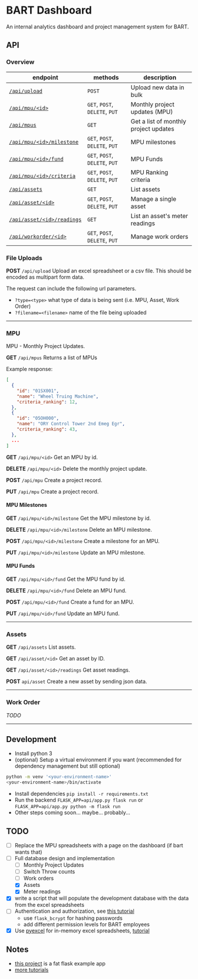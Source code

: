 # BART Dashboard

An internal analytics dashboard and project management system for BART.

## API

### Overview

| endpoint                                                | methods                        | description                           |
| ------------------------------------------------------- | ------------------------------ | ------------------------------------- |
| [`/api/upload`](#File-Uploads "/api/upload")            | `POST`                         | Upload new data in bulk               |
| [`/api/mpu/<id>`](#MPU "/api/mpu")                      | `GET`, `POST`, `DELETE`, `PUT` | Monthly project updates (MPU)         |
| [`/api/mpus`](#MPU "/api/mpus")                         | `GET`                          | Get a list of monthly project updates |
| [`/api/mpu/<id>/milestone`](#MPU-milestones "/api/mpu") | `GET`, `POST`, `DELETE`, `PUT` | MPU milestones                        |
| [`/api/mpu/<id>/fund`](#MPU-funds "/api/mpu")           | `GET`, `POST`, `DELETE`, `PUT` | MPU Funds                             |
| [`/api/mpu/<id>/criteria`](#MPU "/api/mpu")             | `GET`, `POST`, `DELETE`, `PUT` | MPU Ranking criteria                  |
| [`/api/assets`](#Assets "/api/assets")                  | `GET`                          | List assets                           |
| [`/api/asset/<id>`](#Assets "/api/asset")               | `GET`, `POST`, `DELETE`, `PUT` | Manage a single asset                 |
| [`/api/asset/<id>/readings`](#Assets "/api/asset")      | `GET`                          | List an asset's meter readings        |
| [`/api/workorder/<id>`](#work-order "/api/workorder")   | `GET`, `POST`, `DELETE`, `PUT` | Manage work orders                    |

### File Uploads

**POST** `/api/upload` Upload an excel spreadsheet or a csv file. This should be encoded as multipart form data.

The request can include the following url parameters.

- `?type=<type>` what type of data is being sent (i.e. MPU, Asset, Work Order)
- `?filename=<filename>` name of the file being uploaded

---

### MPU

MPU - Monthly Project Updates.

**GET** `/api/mpus` Returns a list of MPUs

Example response:

```json
[
  {
    "id": "01SX001",
    "name": "Wheel Truing Machine",
    "criteria_ranking": 12,
  },
  {
    "id": "05OH000",
    "name": "ORY Control Tower 2nd Emeg Egr",
    "criteria_ranking": 43,
  },
  ...
]
```

**GET** `/api/mpu/<id>` Get an MPU by id.

**DELETE** `/api/mpu/<id>` Delete the monthly project update.

**POST** `/api/mpu` Create a project record.

**PUT** `/api/mpu` Create a project record.

#### MPU Milestones

**GET** `/api/mpu/<id>/milestone` Get the MPU milestone by id.

**DELETE** `/api/mpu/<id>/milestone` Delete an MPU milestone.

**POST** `/api/mpu/<id>/milestone` Create a milestone for an MPU.

**PUT** `/api/mpu/<id>/milestone` Update an MPU milestone.

#### MPU Funds

**GET** `/api/mpu/<id>/fund` Get the MPU fund by id.

**DELETE** `/api/mpu/<id>/fund` Delete an MPU fund.

**POST** `/api/mpu/<id>/fund` Create a fund for an MPU.

**PUT** `/api/mpu/<id>/fund` Update an MPU fund.

---

### Assets

**GET** `/api/assets` List assets.

**GET** `/api/asset/<id>` Get an asset by ID.

**GET** `/api/asset/<id>/readings` Get asset readings.

**POST** `api/asset` Create a new asset by sending json data.

---

### Work Order

_TODO_

---

## Development

- Install python 3
- (optional) Setup a virtual environment if you want (recommended for dependency
  management but still optional)
```sh
python -m venv '<your-environment-name>'
<your-environment-name>/bin/activate
```
- Install dependencies `pip install -r requirements.txt`
- Run the backend `FLASK_APP=api/app.py flask run` or `FLASK_APP=api/app.py python -m flask run`
- Other steps coming soon... maybe... probably...

## TODO

- [ ] Replace the MPU spreadsheets with a page on the dashboard (if bart wants that)
- [ ] Full database design and implementation
  - [ ] Monthly Project Updates
  - [ ] Switch Throw counts
  - [ ] Work orders
  - [x] Assets
  - [x] Meter readings
- [x] write a script that will populate the development database with the data from the excel spreadsheets
- [ ] Authentication and authorization, see [this tutorial](https://dev.to/paurakhsharma/flask-rest-api-part-3-authentication-and-authorization-5935)
  - use `flask_bcrypt` for hashing passwords
  - add different permission levels for BART employees
- [x] Use [pyexcel](https://github.com/pyexcel/pyexcel) for in-memory excel spreadsheets, [tutorial](http://docs.pyexcel.org/en/latest/tutorial06.html)

## Notes
* [this project](https://github.com/gothinkster/flask-realworld-example-app) is a fat flask example app
* [more tutorials](https://blog.miguelgrinberg.com/post/the-flask-mega-tutorial-part-i-hello-world)
